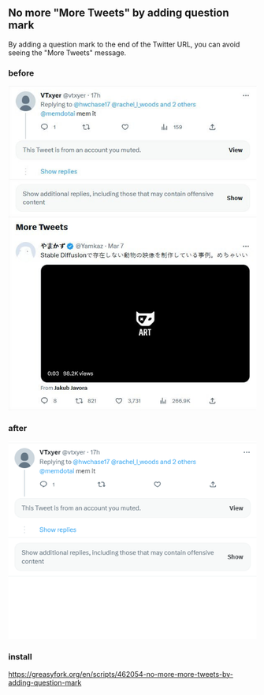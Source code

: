## No more "More Tweets" by adding question mark
By adding a question mark to the end of the Twitter URL, you can avoid seeing the "More Tweets" message.

### before
![before](https://raw.githubusercontent.com/tractortoby/no-more-more-tweets/main/before.jpg)

### after
![after](https://raw.githubusercontent.com/tractortoby/no-more-more-tweets/main/after.png)

### install
https://greasyfork.org/en/scripts/462054-no-more-more-tweets-by-adding-question-mark
